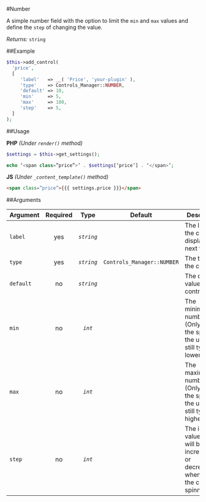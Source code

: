 #Number

A simple number field with the option to limit the `min` and `max` values and define the `step` of changing the value.

*Returns:* `string`

##Example

```php
$this->add_control(
  'price',
  [
     'label'   => __( 'Price', 'your-plugin' ),
     'type'    => Controls_Manager::NUMBER,
     'default' => 10,
     'min'     => 5,
     'max'     => 100,
     'step'    => 5,
  ]
);
```

##Usage

**PHP** *(Under `render()` method)*
```php
$settings = $this->get_settings(); 

echo ‘<span class=”price”>’ . $settings[‘price’] . ‘</span>’;
```

**JS** *(Under `_content_template()` method)*
```html
<span class=”price”>{{{ settings.price }}}</span>
```

##Arguments

Argument       | Required   | Type         | Default                      | Description
------------   | :--------: | :------:     | :--------------------------: | ---------------------------------------------
`label`        | yes        | *`string`*   |                              | The label of the control - displayed next to it
`type`         | yes        | *`string`*   | `Controls_Manager::NUMBER`   | The type of the control
`default`      | no         | *`string`*   |                              | The default value of the control
`min`          | no         | *`int`*      |                              | The minimum number (Only affects the spinners, the user can still type a lower value)
`max`          | no         | *`int`*      |                              | The maximum number (Only affects the spinners, the user can still type a higher value)
`step`         | no         | *`int`*      |                              | The intervals value that will be incremented or decremented when using the controls' spinners
